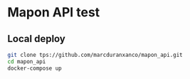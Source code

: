# Mapon API test

## Local deploy
```bash
git clone tps://github.com/marcduranxanco/mapon_api.git
cd mapon_api
docker-compose up
```